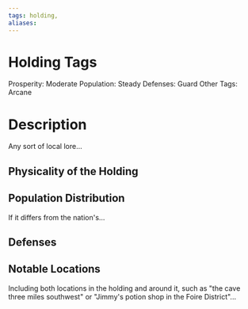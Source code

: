 ```yaml
---
tags: holding,
aliases:
---
```


# Holding Tags
Prosperity: Moderate
Population: Steady
Defenses: Guard
Other Tags: Arcane

# Description
Any sort of local lore...
## Physicality of the Holding

## Population Distribution
If it differs from the nation's...

## Defenses

## Notable Locations
Including both locations in the holding and around it, such as "the cave three miles southwest" or "Jimmy's potion shop in the Foire District"...

